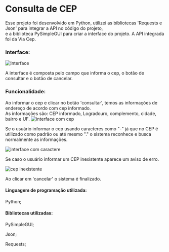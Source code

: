 # Consulta de CEP
<p> Esse projeto foi desenvolvido em Python, utilizei as bibliotecas 'Requests e Json' para integrar a API no código do projeto, <br>
  e a biblioteca PySimpleGUI para criar a interface do projeto. 
  A API integrada foi da Via Cep.
  </p>
  <h3>
  Interface: </h3>
  
![Interface](https://user-images.githubusercontent.com/115845859/202256820-8c2860d1-9dd7-4e3c-8b36-49f61d5d0d4c.png)
<p>  A interface é composta pelo campo que informa o cep, o botão de consultar e o botão de cancelar.</p>
  
  <h3>Funcionalidade:</h3>
  
  Ao informar o cep e clicar no botão 'consultar', temos as informações de endereço de acordo com cep informado.<br> As informações são: CEP informado, Logradouro, complemento, cidade, bairro e UF.
![interface com cep](https://user-images.githubusercontent.com/115845859/202259686-294ec675-e374-4f82-9af9-e87f2180f588.PNG)

<p> Se o usuário informar o cep usando caracteres como  "-" já que no CEP é utilizado como padrão ou até mesmo "." o sistema reconhece e busca normalmente as informações.</p>
  
![interface com caractere](https://user-images.githubusercontent.com/115845859/202280213-754c2c94-0035-483c-9123-b0fd51e7ebf1.PNG)

<p>Se caso o usuário informar um CEP inexistente aparece um aviso de erro.</p>

![cep inexistente](https://user-images.githubusercontent.com/115845859/202281584-57fb6b63-d3cb-4110-81e8-a048641b763e.PNG)

<p> Ao clicar em 'cancelar' o sistema é finalizado. </p>

<h4> Linguagem de programação utilizada:</h4>
<p> Python; </p>
<h4> Bibliotecas utilizadas:</h4> 
<p> PySimpleGUI;</p>
<p> Json;</p>
<p> Requests;</p>

